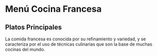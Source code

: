 # Menú Cocina Francesa

## Platos Principales
La comida francesa es conocida por su refinamiento y variedad, y se caracteriza por el uso de técnicas culinarias que son la base de muchas cocinas del mundo. 